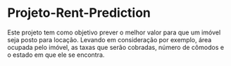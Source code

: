 # Projeto-Rent-Prediction
Este projeto tem como objetivo prever o melhor valor para que um imóvel seja posto para locação. 
Levando em consideração por exemplo, área ocupada pelo imóvel, as taxas que serão cobradas, número de cômodos e o estado em que ele se encontra.
